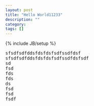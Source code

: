 ```yaml
---
layout: post
title: "Hello World11233"
description: ""
category:
tags: []
---
```

{% include JB/setup %}
<pre>
sfsdfsdfddsfdsfdsfsdfssdfdsf
sfsdfsdfddsfdsfdsfsdfssdfdsfsdf
sd
fsd
fds
fds
ds
fsd
fsd
fsdf
</pre>
